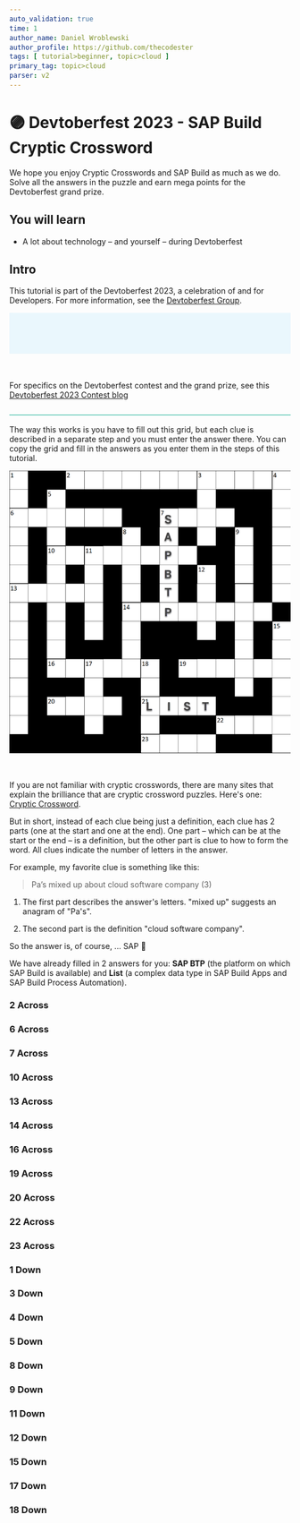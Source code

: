 ```yaml
---
auto_validation: true
time: 1
author_name: Daniel Wroblewski
author_profile: https://github.com/thecodester
tags: [ tutorial>beginner, topic>cloud ]
primary_tag: topic>cloud  
parser: v2
---
```


# 🟣 Devtoberfest 2023 - SAP Build Cryptic Crossword
<!-- description --> We hope you enjoy Cryptic Crosswords and SAP Build as much as we do. Solve all the answers in the puzzle and earn mega points for the Devtoberfest grand prize.
 
## You will learn
- A lot about technology – and yourself – during Devtoberfest

## Intro
This tutorial is part of the Devtoberfest 2023, a celebration of and for Developers. For more information, see the [Devtoberfest Group](https://groups.community.sap.com/t5/devtoberfest/gh-p/Devtoberfest).

![Devtoberfest](devtoberfest-banner.gif)

&nbsp;

For specifics on the Devtoberfest contest and the grand prize, see this [Devtoberfest 2023 Contest blog](https://groups.community.sap.com/t5/devtoberfest-blog-posts/devtoberfest-2023-contest/ba-p/9357)

![Divider](divider.jpg)

The way this works is you have to fill out this grid, but each clue is described in a separate step and you must enter the answer there. You can copy the grid and fill in the answers as you enter them in the steps of this tutorial.

![Grid](Grid.png)

&nbsp;

If you are not familiar with cryptic crosswords, there are many sites that explain the brilliance that are cryptic crossword puzzles. Here's one: [Cryptic Crossword](http://www.sarahlolley.com/intro-to-cryptic-crosswords.html).

But in short, instead of each clue being just a definition, each clue has 2 parts (one at the start and one at the end). One part – which can be at the start or the end – is a definition, but the other part is clue to how to form the word. All clues indicate the number of letters in the answer.

For example, my favorite clue is something like this:

>Pa’s mixed up about cloud software company (3)

1. The first part describes the answer's letters. "mixed up" suggests an anagram of "Pa's".

2. The second part is the definition "cloud software company".

So the answer is, of course,  ... SAP 🥳 

We have already filled in 2 answers for you: **SAP BTP** (the platform on which SAP Build is available) and **List** (a complex data type in SAP Build Apps and SAP Build Process Automation).

### 2 Across

### 6 Across

### 7 Across

### 10 Across

### 13 Across

### 14 Across

### 16 Across

### 19 Across

### 20 Across

### 22 Across

### 23 Across


### 1 Down

### 3 Down

### 4 Down

### 5 Down

### 8 Down

### 9 Down

### 11 Down

### 12 Down

### 15 Down

### 17 Down

### 18 Down


